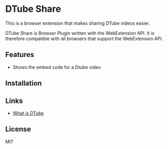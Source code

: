 DTube Share
======

This is a browser extension that makes sharing DTube videos easier.

DTube Share is Browser Plugin written with the WebExtension API. 
It is therefore compatible with all browsers that support the WebExtension API.


Features
--------

- Shows the embed code for a Dtube video


Installation
------------



Links
------

- [What is DTube](https://steemit.com/video/@heimindanger/introducing-dtube-a-decentralized-video-platform-using-steem-and-ipfs)


License
-------

MIT
